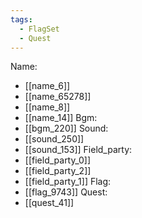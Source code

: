 ```yaml
---
tags:
  - FlagSet
  - Quest
---
```

Name:
- [[name_6]]
- [[name_65278]]
- [[name_8]]
- [[name_14]]
Bgm:
- [[bgm_220]]
Sound:
- [[sound_250]]
- [[sound_153]]
Field_party:
- [[field_party_0]]
- [[field_party_2]]
- [[field_party_1]]
Flag:
- [[flag_9743]]
Quest:
- [[quest_41]]
